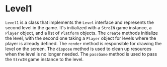 # Level1

`Level1` is a class that implements the `Level` interface and represents the second level in the game. It's initialized with a `StroIN` game instance, a `Player` object, and a list of `Platform` objects. The `create` methods initialize the level, with the second one taking a `Player` object for levels where the player is already defined. The `render` method is responsible for drawing the level on the screen. The `dispose` method is used to clean up resources when the level is no longer needed. The `passGame` method is used to pass the `StroIN` game instance to the level.